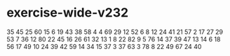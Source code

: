 # exercise-wide-v232
35
45
25
60
15
6
19
43
38
58
4
4
69
29
12
52
6
8
12
24
41
21
57
2
17
27
29
53
7
36
12
80
22
45
16
26
61
32
13
1
8
22
82
9
5
76
14
37
39
47
13
14
6
18
56
17
49
10
24
39
42
59
14
34
15
37
3
37
63
3
78
8
22
49
67
24
40
